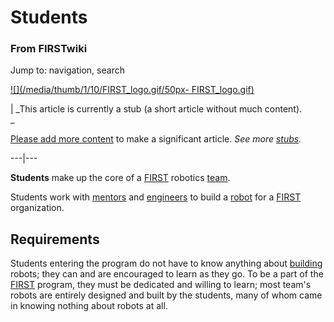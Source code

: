 

# Students

### From FIRSTwiki

Jump to: navigation, search

[![](/media/thumb/1/10/FIRST_logo.gif/50px-
FIRST_logo.gif)](Image:FIRST_logo.gif "" )

|  _This article is currently a stub (a short article without much content).  
_

[Please add more
content](http://www.firstwiki.net/index.php?title=Students&action=edit
"http://www.firstwiki.net/index.php?title=Students&action=edit" ) to make a
significant article. _See more [stubs](Special:Shortpages
"Special:Shortpages" )._  
  
---|---  
  
  
**Students** make up the core of a [FIRST](first) robotics [team](Team "Team" ). 

Students work with [mentors](Mentors "Mentors" ) and
[engineers](Engineers "Engineers" ) to build a
[robot](Robot "Robot" ) for a [FIRST](first)
organization.


## Requirements

Students entering the program do not have to know anything about
[building](Fabrication "Fabrication" ) robots; they can and are
encouraged to learn as they go. To be a part of the [FIRST](FIRST
"FIRST" ) program, they must be dedicated and willing to learn; most team's
robots are entirely designed and built by the students, many of whom came in
knowing nothing about robots at all.

